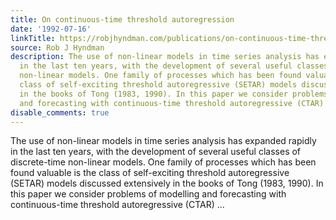 ```yaml
---
title: On continuous-time threshold autoregression
date: '1992-07-16'
linkTitle: https://robjhyndman.com/publications/on-continuous-time-threshold-autoregression/
source: Rob J Hyndman
description: The use of non-linear models in time series analysis has expanded rapidly
  in the last ten years, with the development of several useful classes of discrete-time
  non-linear models. One family of processes which has been found valuable is the
  class of self-exciting threshold autoregressive (SETAR) models discussed extensively
  in the books of Tong (1983, 1990). In this paper we consider problems of modelling
  and forecasting with continuous-time threshold autoregressive (CTAR) ...
disable_comments: true
---
```

The use of non-linear models in time series analysis has expanded rapidly in the last ten years, with the development of several useful classes of discrete-time non-linear models. One family of processes which has been found valuable is the class of self-exciting threshold autoregressive (SETAR) models discussed extensively in the books of Tong (1983, 1990). In this paper we consider problems of modelling and forecasting with continuous-time threshold autoregressive (CTAR) ...